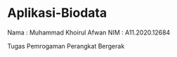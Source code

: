 # Aplikasi-Biodata

Nama : Muhammad Khoirul Afwan
NIM : A11.2020.12684

Tugas Pemrogaman Perangkat Bergerak 

